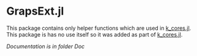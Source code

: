 GrapsExt.jl
=====
This package contains only helper functions which are used in [k_cores.jl](https://github.com/johnybx/k_cores.jl.git). This package is has no use itself so it was added as part of [k_cores.jl](https://github.com/johnybx/k_cores.jl.git).

*Documentation is in folder Doc*